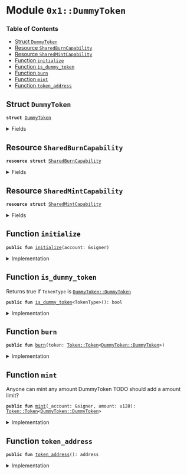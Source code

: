 
<a name="0x1_DummyToken"></a>

# Module `0x1::DummyToken`

### Table of Contents

-  [Struct `DummyToken`](#0x1_DummyToken_DummyToken)
-  [Resource `SharedBurnCapability`](#0x1_DummyToken_SharedBurnCapability)
-  [Resource `SharedMintCapability`](#0x1_DummyToken_SharedMintCapability)
-  [Function `initialize`](#0x1_DummyToken_initialize)
-  [Function `is_dummy_token`](#0x1_DummyToken_is_dummy_token)
-  [Function `burn`](#0x1_DummyToken_burn)
-  [Function `mint`](#0x1_DummyToken_mint)
-  [Function `token_address`](#0x1_DummyToken_token_address)



<a name="0x1_DummyToken_DummyToken"></a>

## Struct `DummyToken`



<pre><code><b>struct</b> <a href="#0x1_DummyToken">DummyToken</a>
</code></pre>



<details>
<summary>Fields</summary>


<dl>
<dt>

<code>dummy_field: bool</code>
</dt>
<dd>

</dd>
</dl>


</details>

<a name="0x1_DummyToken_SharedBurnCapability"></a>

## Resource `SharedBurnCapability`



<pre><code><b>resource</b> <b>struct</b> <a href="#0x1_DummyToken_SharedBurnCapability">SharedBurnCapability</a>
</code></pre>



<details>
<summary>Fields</summary>


<dl>
<dt>

<code>cap: <a href="Token.md#0x1_Token_BurnCapability">Token::BurnCapability</a>&lt;<a href="#0x1_DummyToken_DummyToken">DummyToken::DummyToken</a>&gt;</code>
</dt>
<dd>

</dd>
</dl>


</details>

<a name="0x1_DummyToken_SharedMintCapability"></a>

## Resource `SharedMintCapability`



<pre><code><b>resource</b> <b>struct</b> <a href="#0x1_DummyToken_SharedMintCapability">SharedMintCapability</a>
</code></pre>



<details>
<summary>Fields</summary>


<dl>
<dt>

<code>cap: <a href="Token.md#0x1_Token_MintCapability">Token::MintCapability</a>&lt;<a href="#0x1_DummyToken_DummyToken">DummyToken::DummyToken</a>&gt;</code>
</dt>
<dd>

</dd>
</dl>


</details>

<a name="0x1_DummyToken_initialize"></a>

## Function `initialize`



<pre><code><b>public</b> <b>fun</b> <a href="#0x1_DummyToken_initialize">initialize</a>(account: &signer)
</code></pre>



<details>
<summary>Implementation</summary>


<pre><code><b>public</b> <b>fun</b> <a href="#0x1_DummyToken_initialize">initialize</a>(account: &signer) {
    <a href="Token.md#0x1_Token_register_token">Token::register_token</a>&lt;<a href="#0x1_DummyToken">DummyToken</a>&gt;(
        account,
        SCALING_FACTOR, // scaling_factor = 10^6
        FRACTIONAL_PART,    // fractional_part = 10^3
    );

    <b>let</b> burn_cap = <a href="Token.md#0x1_Token_remove_burn_capability">Token::remove_burn_capability</a>&lt;<a href="#0x1_DummyToken">DummyToken</a>&gt;(account);
    move_to(account, <a href="#0x1_DummyToken_SharedBurnCapability">SharedBurnCapability</a>{cap: burn_cap});

    <b>let</b> burn_cap = <a href="Token.md#0x1_Token_remove_mint_capability">Token::remove_mint_capability</a>&lt;<a href="#0x1_DummyToken">DummyToken</a>&gt;(account);
    move_to(account, <a href="#0x1_DummyToken_SharedMintCapability">SharedMintCapability</a>{cap: burn_cap});
}
</code></pre>



</details>

<a name="0x1_DummyToken_is_dummy_token"></a>

## Function `is_dummy_token`

Returns true if
<code>TokenType</code> is
<code><a href="#0x1_DummyToken_DummyToken">DummyToken::DummyToken</a></code>


<pre><code><b>public</b> <b>fun</b> <a href="#0x1_DummyToken_is_dummy_token">is_dummy_token</a>&lt;TokenType&gt;(): bool
</code></pre>



<details>
<summary>Implementation</summary>


<pre><code><b>public</b> <b>fun</b> <a href="#0x1_DummyToken_is_dummy_token">is_dummy_token</a>&lt;TokenType&gt;(): bool {
    <a href="Token.md#0x1_Token_is_same_token">Token::is_same_token</a>&lt;<a href="#0x1_DummyToken">DummyToken</a>, TokenType&gt;()
}
</code></pre>



</details>

<a name="0x1_DummyToken_burn"></a>

## Function `burn`



<pre><code><b>public</b> <b>fun</b> <a href="#0x1_DummyToken_burn">burn</a>(token: <a href="Token.md#0x1_Token_Token">Token::Token</a>&lt;<a href="#0x1_DummyToken_DummyToken">DummyToken::DummyToken</a>&gt;)
</code></pre>



<details>
<summary>Implementation</summary>


<pre><code><b>public</b> <b>fun</b> <a href="#0x1_DummyToken_burn">burn</a>(token: <a href="Token.md#0x1_Token">Token</a>&lt;<a href="#0x1_DummyToken">DummyToken</a>&gt;) <b>acquires</b> <a href="#0x1_DummyToken_SharedBurnCapability">SharedBurnCapability</a>{
    <b>let</b> cap = borrow_global&lt;<a href="#0x1_DummyToken_SharedBurnCapability">SharedBurnCapability</a>&gt;(<a href="#0x1_DummyToken_token_address">token_address</a>());
    <a href="Token.md#0x1_Token_burn_with_capability">Token::burn_with_capability</a>(&cap.cap, token);
}
</code></pre>



</details>

<a name="0x1_DummyToken_mint"></a>

## Function `mint`

Anyone can mint any amount DummyToken
TODO should add a amount limit?


<pre><code><b>public</b> <b>fun</b> <a href="#0x1_DummyToken_mint">mint</a>(_account: &signer, amount: u128): <a href="Token.md#0x1_Token_Token">Token::Token</a>&lt;<a href="#0x1_DummyToken_DummyToken">DummyToken::DummyToken</a>&gt;
</code></pre>



<details>
<summary>Implementation</summary>


<pre><code><b>public</b> <b>fun</b> <a href="#0x1_DummyToken_mint">mint</a>(_account: &signer, amount: u128) : <a href="Token.md#0x1_Token">Token</a>&lt;<a href="#0x1_DummyToken">DummyToken</a>&gt; <b>acquires</b> <a href="#0x1_DummyToken_SharedMintCapability">SharedMintCapability</a>{
    <b>let</b> cap = borrow_global&lt;<a href="#0x1_DummyToken_SharedMintCapability">SharedMintCapability</a>&gt;(<a href="#0x1_DummyToken_token_address">token_address</a>());
    <a href="Token.md#0x1_Token_mint_with_capability">Token::mint_with_capability</a>(&cap.cap, amount)
}
</code></pre>



</details>

<a name="0x1_DummyToken_token_address"></a>

## Function `token_address`



<pre><code><b>public</b> <b>fun</b> <a href="#0x1_DummyToken_token_address">token_address</a>(): address
</code></pre>



<details>
<summary>Implementation</summary>


<pre><code><b>public</b> <b>fun</b> <a href="#0x1_DummyToken_token_address">token_address</a>(): address {
    <a href="Token.md#0x1_Token_token_address">Token::token_address</a>&lt;<a href="#0x1_DummyToken">DummyToken</a>&gt;()
}
</code></pre>



</details>
